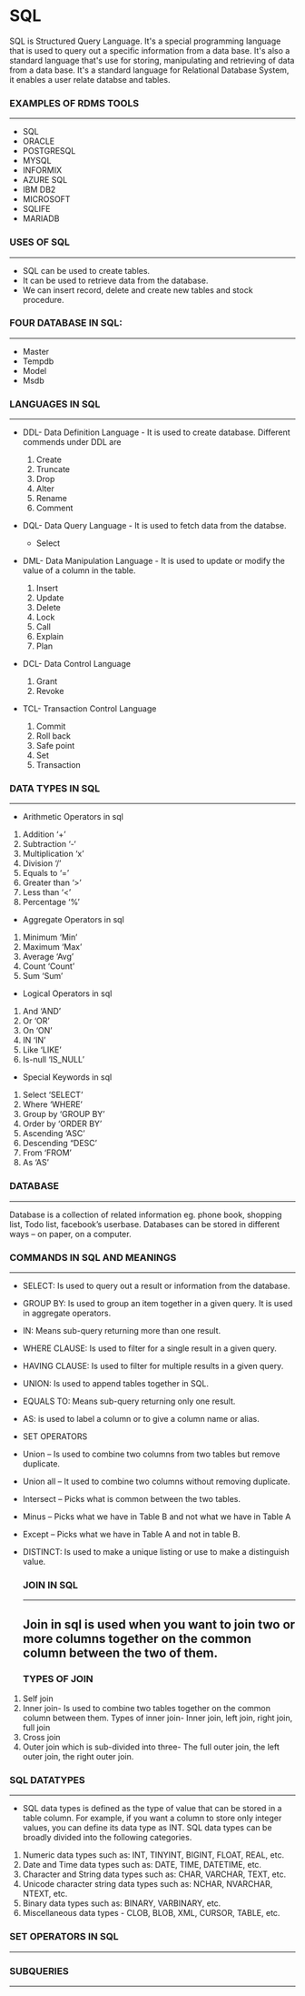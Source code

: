 # SQL
SQL is Structured Query Language. It's a special programming language that is used to query out a specific information from a data base.  It's also a standard language that's use for storing, manipulating and retrieving of data from a data base. It's a standard language for Relational Database System, it enables a user relate databse and tables.

### EXAMPLES OF RDMS TOOLS
---------------------------------
- SQL
- ORACLE
- POSTGRESQL
- MYSQL
- INFORMIX
- AZURE SQL
- IBM DB2
- MICROSOFT
- SQLIFE
- MARIADB

### USES OF SQL
------------
- SQL can be used to create tables.
- It can be used to retrieve data from the database.
- We can insert record, delete and create new tables and stock procedure.
  
### FOUR DATABASE IN SQL:
--------------------------------
-	Master
-	Tempdb
- Model
- Msdb
  
### LANGUAGES IN SQL
--------------------------------
- DDL- Data Definition Language - It is used to create database. Different commends under DDL are
  
  1. Create
  2. Truncate
  3. Drop
  4. Alter
  5. Rename
  5. Comment
     
- DQL- Data Query Language - It is used to fetch data from the databse.
  
     - Select
    
- DML- Data Manipulation Language - It is used to update or modify the value of a column in the table.

  1. Insert
  2. Update
  3. Delete
  4. Lock
  5. Call
  6. Explain
  7. Plan
 
- DCL- Data Control Language
  
  1. Grant
  2. Revoke
 
- TCL- Transaction Control Language
  
  1. Commit
  2. Roll back
  3. Safe point
  4. Set
  5. Transaction

### DATA TYPES IN SQL
------------------------------------------
- Arithmetic Operators in sql	
1. Addition ‘+’
2. Subtraction  ‘-‘
3. Multiplication ‘x’
4. Division ‘/’
5. Equals to ‘=’
6. Greater than ‘>’
7. Less than ‘<’
8. Percentage ‘%’
  
- Aggregate Operators in sql

1. Minimum ‘Min’
2. Maximum ‘Max’
3. Average ‘Avg’
4. Count ‘Count’
5. Sum ‘Sum’

- Logical Operators in sql

1. And ‘AND’
2. Or ‘OR’
3. On ‘ON’
4. IN ‘IN’
5. Like ‘LIKE’
6. Is-null ‘IS_NULL’

- Special Keywords in sql

1. Select ‘SELECT’
2. Where ‘WHERE’
3. Group by ‘GROUP BY’
4. Order by ‘ORDER BY’
5. Ascending ‘ASC’
6. Descending “DESC’
7. From ‘FROM’
8. As ‘AS’

### DATABASE
-----------------------------------------------------
Database is a collection of related information eg. phone book, shopping list, Todo list, facebook’s userbase.
Databases can be stored in different ways – on paper, on a computer.

### COMMANDS IN SQL AND MEANINGS
-----------
- SELECT: Is used to query out a result or information from the database.
- GROUP BY: Is used to group an item together in a given query. It is used in aggregate operators.
- IN: Means sub-query returning more than one result.
- WHERE CLAUSE:  Is used to filter for a single result in a given query.
- HAVING CLAUSE: Is used to filter for multiple results in a given query.
- UNION: Is used to append tables together in SQL. 
- EQUALS TO: Means sub-query returning only one result.
- AS: is used to label a column or to give a column name or alias. 
- SET OPERATORS 
- Union – Is used to combine two columns from two tables but remove duplicate.
- Union all – It used to combine two columns without removing duplicate.
- Intersect – Picks what is common between the two tables.
- Minus – Picks what we have in Table B and not what we have in Table A
- Except – Picks what we have in Table A and not in table B.
- DISTINCT: Is used to make a unique listing or use to make a distinguish value.

  ### JOIN IN SQL
  -------------------------------
   Join in sql is used when you want to join two or more columns together on the common column between the two of them.
  ---------------------------
  ### TYPES OF JOIN
1. Self join
2. Inner join- Is used to combine two tables together on the common column between them. Types of inner join- Inner join, left join, right join, full join
3. Cross join
4. Outer join which is sub-divided into three- The full outer join, the left outer join, the right outer join.
   
### SQL DATATYPES
-------------------------
- SQL data types is defined as the type of value that can be stored in a table column. For example, if you want a column to store only integer values, you can define its data type as INT. SQL data types can be broadly divided into the following categories.
  
1. Numeric data types such as: INT, TINYINT, BIGINT, FLOAT, REAL, etc.
2. Date and Time data types such as: DATE, TIME, DATETIME, etc.
3. Character and String data types such as: CHAR, VARCHAR, TEXT, etc.
4. Unicode character string data types such as: NCHAR, NVARCHAR, NTEXT, etc.
5. Binary data types such as: BINARY, VARBINARY, etc.
6. Miscellaneous data types - CLOB, BLOB, XML, CURSOR, TABLE, etc.

### SET OPERATORS IN SQL
-------------------------------



### SUBQUERIES
-----------------------

